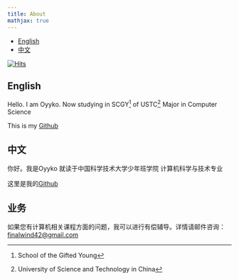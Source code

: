 ```yaml
---
title: About
mathjax: true
---
```

- [English](#english )
- [中文](#中文 )


[![Hits](https://hits.seeyoufarm.com/api/count/incr/badge.svg?url=https%3A%2F%2Fblog.oyyko.com%2Fabout%2F&count_bg=%2379C83D&title_bg=%23555555&icon=&icon_color=%23E7E7E7&title=hits&edge_flat=false)](https://hits.seeyoufarm.com)

## English
Hello. I am Oyyko.
Now studying in SCGY[^1] of USTC[^2]
Major in Computer Science

This is my [Github](https://github.com/Oyyko)



## 中文
你好。我是Oyyko
就读于中国科学技术大学少年班学院
计算机科学与技术专业

这里是我的[Github](https://github.com/Oyyko)


## 业务
如果您有计算机相关课程方面的问题，我可以进行有偿辅导。详情请邮件咨询： finalwind42@gmail.com

[^1]: School of the Gifted Young
[^2]: University of Science and Technology in China
